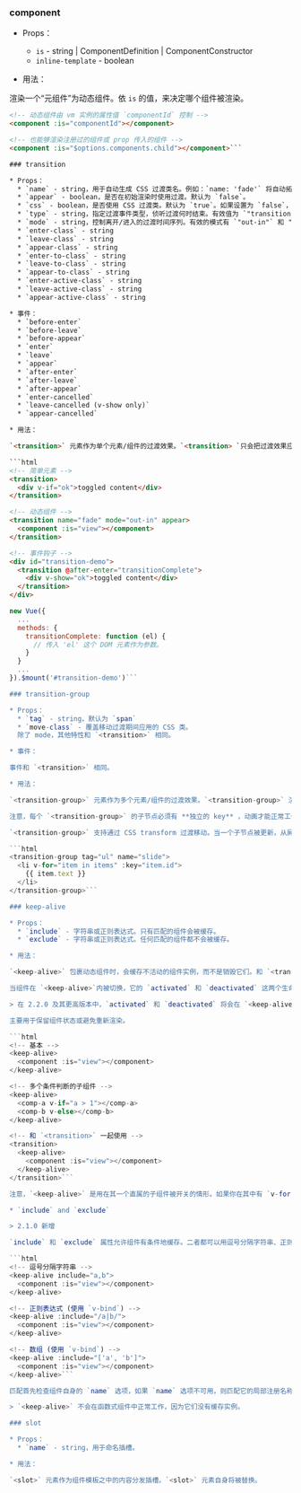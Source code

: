 
### component

* Props：
  * `is` - string | ComponentDefinition | ComponentConstructor
  * `inline-template` - boolean

* 用法：

渲染一个“元组件”为动态组件。依 `is` 的值，来决定哪个组件被渲染。

```html
<!-- 动态组件由 vm 实例的属性值 `componentId` 控制 -->
<component :is="componentId"></component>

<!-- 也能够渲染注册过的组件或 prop 传入的组件 -->
<component :is="$options.components.child"></component>```

### transition

* Props：
  * `name` - string，用于自动生成 CSS 过渡类名。例如：`name: 'fade'` 将自动拓展为`.fade-enter`，`.fade-enter-active`等。默认类名为 "v"
  * `appear` - boolean，是否在初始渲染时使用过渡。默认为 `false`。
  * `css` - boolean，是否使用 CSS 过渡类。默认为 `true`。如果设置为 `false`，将只通过组件事件触发注册的 JavaScript 钩子。
  * `type` - string，指定过渡事件类型，侦听过渡何时结束。有效值为 `"transition"` 和 `"animation"`。默认 Vue.js 将自动检测出持续时间长的为过渡事件类型。
  * `mode` - string，控制离开/进入的过渡时间序列。有效的模式有 `"out-in"` 和 "in-out"；默认同时生效。
  * `enter-class` - string
  * `leave-class` - string
  * `appear-class` - string
  * `enter-to-class` - string
  * `leave-to-class` - string
  * `appear-to-class` - string
  * `enter-active-class` - string
  * `leave-active-class` - string
  * `appear-active-class` - string

* 事件：
  * `before-enter`
  * `before-leave`
  * `before-appear`
  * `enter`
  * `leave`
  * `appear`
  * `after-enter`
  * `after-leave`
  * `after-appear`
  * `enter-cancelled`
  * `leave-cancelled (v-show only)`
  * `appear-cancelled`

* 用法：

`<transition>` 元素作为单个元素/组件的过渡效果。`<transition> `只会把过渡效果应用到其包裹的内容上，而不会额外渲染 DOM 元素，也不会出现在检测过的组件层级中。

```html
<!-- 简单元素 -->
<transition>
  <div v-if="ok">toggled content</div>
</transition>

<!-- 动态组件 -->
<transition name="fade" mode="out-in" appear>
  <component :is="view"></component>
</transition>

<!-- 事件钩子 -->
<div id="transition-demo">
  <transition @after-enter="transitionComplete">
    <div v-show="ok">toggled content</div>
  </transition>
</div>
```
```js
new Vue({
  ...
  methods: {
    transitionComplete: function (el) {
      // 传入 'el' 这个 DOM 元素作为参数。
    }
  }
  ...
}).$mount('#transition-demo')```

### transition-group

* Props：
  * `tag` - string，默认为 `span`
  * `move-class` - 覆盖移动过渡期间应用的 CSS 类。
  除了 mode，其他特性和 `<transition>` 相同。

* 事件：

事件和 `<transition>` 相同。

* 用法：

`<transition-group>` 元素作为多个元素/组件的过渡效果。`<transition-group>` 渲染一个真实的 DOM 元素。默认渲染 `<span>`，可以通过 tag 属性配置哪个元素应该被渲染。

注意，每个 `<transition-group>` 的子节点必须有 **独立的 key** ，动画才能正常工作

`<transition-group>` 支持通过 CSS transform 过渡移动。当一个子节点被更新，从屏幕上的位置发生变化，它将会获取应用 CSS 移动类 (通过 name 属性或配置 move-class 属性自动生成)。如果 CSS transform 属性是“可过渡”属性，当应用移动类时，将会使用 FLIP 技术 使元素流畅地到达动画终点。

```html
<transition-group tag="ul" name="slide">
  <li v-for="item in items" :key="item.id">
    {{ item.text }}
  </li>
</transition-group>```

### keep-alive

* Props：
  * `include` - 字符串或正则表达式。只有匹配的组件会被缓存。
  * `exclude` - 字符串或正则表达式。任何匹配的组件都不会被缓存。

* 用法：

`<keep-alive>` 包裹动态组件时，会缓存不活动的组件实例，而不是销毁它们。和 `<transition>` 相似，`<keep-alive>` 是一个抽象组件：它自身不会渲染一个 DOM 元素，也不会出现在父组件链中。

当组件在 `<keep-alive>`内被切换，它的 `activated` 和 `deactivated` 这两个生命周期钩子函数将会被对应执行。

> 在 2.2.0 及其更高版本中，`activated` 和 `deactivated` 将会在 `<keep-alive>`树内的所有嵌套组件中触发。

主要用于保留组件状态或避免重新渲染。

```html
<!-- 基本 -->
<keep-alive>
  <component :is="view"></component>
</keep-alive>

<!-- 多个条件判断的子组件 -->
<keep-alive>
  <comp-a v-if="a > 1"></comp-a>
  <comp-b v-else></comp-b>
</keep-alive>

<!-- 和 `<transition>` 一起使用 -->
<transition>
  <keep-alive>
    <component :is="view"></component>
  </keep-alive>
</transition>```

注意，`<keep-alive>` 是用在其一个直属的子组件被开关的情形。如果你在其中有 `v-for` 则不会工作。如果有上述的多个条件性的子元素，`<keep-alive>` 要求同时只有一个子元素被渲染。

* `include` and `exclude`

> 2.1.0 新增

`include` 和 `exclude` 属性允许组件有条件地缓存。二者都可以用逗号分隔字符串、正则表达式或一个数组来表示：

```html
<!-- 逗号分隔字符串 -->
<keep-alive include="a,b">
  <component :is="view"></component>
</keep-alive>

<!-- 正则表达式 (使用 `v-bind`) -->
<keep-alive :include="/a|b/">
  <component :is="view"></component>
</keep-alive>

<!-- 数组 (使用 `v-bind`) -->
<keep-alive :include="['a', 'b']">
  <component :is="view"></component>
</keep-alive>```

匹配首先检查组件自身的 `name` 选项，如果 `name` 选项不可用，则匹配它的局部注册名称 (父组件 `components` 选项的键值)。匿名组件不能被匹配。

> `<keep-alive>` 不会在函数式组件中正常工作，因为它们没有缓存实例。

### slot

* Props：
  * `name` - string，用于命名插槽。

* 用法：

`<slot>` 元素作为组件模板之中的内容分发插槽。`<slot>` 元素自身将被替换。
